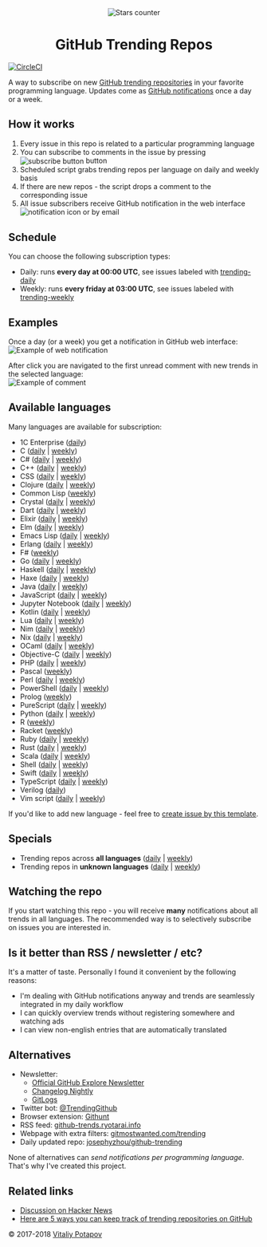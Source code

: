 <div align="center"><img src="https://user-images.githubusercontent.com/1473072/33020417-45869a00-ce0f-11e7-9faa-368445d463f7.gif" alt="Stars counter"/></div>
<h1 align="center">GitHub Trending Repos</h1>
<a href="https://circleci.com/gh/vitalets/github-trending-repos"><img src="https://circleci.com/gh/vitalets/github-trending-repos.svg?style=svg" alt="CircleCI"/></a>

A way to subscribe on new [GitHub trending repositories](https://github.com/trending) in your favorite programming language.
Updates come as [GitHub notifications] once a day or a week.

## How it works
1. Every issue in this repo is related to a particular programming language
2. You can subscribe to comments in the issue by pressing <img alt="subscribe button" valign="middle" src="https://user-images.githubusercontent.com/1473072/32487280-46f4489c-c3ba-11e7-82d7-cfe073cac8d1.png"> button
3. Scheduled script grabs trending repos per language on daily and weekly basis
4. If there are new repos - the script drops a comment to the corresponding issue
5. All issue subscribers receive GitHub notification in the web interface <img alt="notification icon" valign="bottom" src="https://user-images.githubusercontent.com/1473072/32723023-01555c78-c87d-11e7-8190-6bf3bb0ec405.png"> or by email

## Schedule
You can choose the following subscription types:
* Daily: runs **every day at 00:00 UTC**, see issues labeled with [trending-daily](https://github.com/vitalets/github-trending-repos/labels/trending-daily)
* Weekly: runs **every friday at 03:00 UTC**, see issues labeled with [trending-weekly](https://github.com/vitalets/github-trending-repos/labels/trending-weekly)

## Examples
Once a day (or a week) you get a notification in GitHub web interface:  
![Example of web notification](https://user-images.githubusercontent.com/1473072/32488601-4295b138-c3be-11e7-8eb2-18a624c54ca2.png)

After click you are navigated to the first unread comment with new trends in the selected language:  
![Example of comment](https://user-images.githubusercontent.com/1473072/33029917-f054b67c-ce2a-11e7-9b42-a7ee16d98228.png)

## Available languages
Many languages are available for subscription:

* 1C Enterprise ([daily](https://github.com/vitalets/github-trending-repos/issues/43))
* C ([daily](https://github.com/vitalets/github-trending-repos/issues/33) | [weekly](https://github.com/vitalets/github-trending-repos/issues/21))
* C# ([daily](https://github.com/vitalets/github-trending-repos/issues/31) | [weekly](https://github.com/vitalets/github-trending-repos/issues/19))
* C++ ([daily](https://github.com/vitalets/github-trending-repos/issues/29) | [weekly](https://github.com/vitalets/github-trending-repos/issues/17))
* CSS ([daily](https://github.com/vitalets/github-trending-repos/issues/30) | [weekly](https://github.com/vitalets/github-trending-repos/issues/18))
* Clojure ([daily](https://github.com/vitalets/github-trending-repos/issues/104) | [weekly](https://github.com/vitalets/github-trending-repos/issues/105))
* Common Lisp ([weekly](https://github.com/vitalets/github-trending-repos/issues/91))
* Crystal ([daily](https://github.com/vitalets/github-trending-repos/issues/80) | [weekly](https://github.com/vitalets/github-trending-repos/issues/81))
* Dart ([daily](https://github.com/vitalets/github-trending-repos/issues/102) | [weekly](https://github.com/vitalets/github-trending-repos/issues/103))
* Elixir ([daily](https://github.com/vitalets/github-trending-repos/issues/82) | [weekly](https://github.com/vitalets/github-trending-repos/issues/83))
* Elm ([daily](https://github.com/vitalets/github-trending-repos/issues/87) | [weekly](https://github.com/vitalets/github-trending-repos/issues/88))
* Emacs Lisp ([daily](https://github.com/vitalets/github-trending-repos/issues/89) | [weekly](https://github.com/vitalets/github-trending-repos/issues/90))
* Erlang ([daily](https://github.com/vitalets/github-trending-repos/issues/98) | [weekly](https://github.com/vitalets/github-trending-repos/issues/99))
* F# ([weekly](https://github.com/vitalets/github-trending-repos/issues/84))
* Go ([daily](https://github.com/vitalets/github-trending-repos/issues/32) | [weekly](https://github.com/vitalets/github-trending-repos/issues/20))
* Haskell ([daily](https://github.com/vitalets/github-trending-repos/issues/46) | [weekly](https://github.com/vitalets/github-trending-repos/issues/47))
* Haxe ([daily](https://github.com/vitalets/github-trending-repos/issues/111) | [weekly](https://github.com/vitalets/github-trending-repos/issues/112))
* Java ([daily](https://github.com/vitalets/github-trending-repos/issues/8) | [weekly](https://github.com/vitalets/github-trending-repos/issues/12))
* JavaScript ([daily](https://github.com/vitalets/github-trending-repos/issues/5) | [weekly](https://github.com/vitalets/github-trending-repos/issues/16))
* Jupyter Notebook ([daily](https://github.com/vitalets/github-trending-repos/issues/109) | [weekly](https://github.com/vitalets/github-trending-repos/issues/110))
* Kotlin ([daily](https://github.com/vitalets/github-trending-repos/issues/92) | [weekly](https://github.com/vitalets/github-trending-repos/issues/93))
* Lua ([daily](https://github.com/vitalets/github-trending-repos/issues/76) | [weekly](https://github.com/vitalets/github-trending-repos/issues/77))
* Nim ([daily](https://github.com/vitalets/github-trending-repos/issues/78) | [weekly](https://github.com/vitalets/github-trending-repos/issues/79))
* Nix ([daily](https://github.com/vitalets/github-trending-repos/issues/96) | [weekly](https://github.com/vitalets/github-trending-repos/issues/97))
* OCaml ([daily](https://github.com/vitalets/github-trending-repos/issues/85) | [weekly](https://github.com/vitalets/github-trending-repos/issues/86))
* Objective-C ([daily](https://github.com/vitalets/github-trending-repos/issues/38) | [weekly](https://github.com/vitalets/github-trending-repos/issues/26))
* PHP ([daily](https://github.com/vitalets/github-trending-repos/issues/10) | [weekly](https://github.com/vitalets/github-trending-repos/issues/14))
* Pascal ([weekly](https://github.com/vitalets/github-trending-repos/issues/41))
* Perl ([daily](https://github.com/vitalets/github-trending-repos/issues/94) | [weekly](https://github.com/vitalets/github-trending-repos/issues/95))
* PowerShell ([daily](https://github.com/vitalets/github-trending-repos/issues/106) | [weekly](https://github.com/vitalets/github-trending-repos/issues/107))
* Prolog ([weekly](https://github.com/vitalets/github-trending-repos/issues/108))
* PureScript ([daily](https://github.com/vitalets/github-trending-repos/issues/100) | [weekly](https://github.com/vitalets/github-trending-repos/issues/101))
* Python ([daily](https://github.com/vitalets/github-trending-repos/issues/7) | [weekly](https://github.com/vitalets/github-trending-repos/issues/11))
* R ([weekly](https://github.com/vitalets/github-trending-repos/issues/39))
* Racket ([weekly](https://github.com/vitalets/github-trending-repos/issues/115))
* Ruby ([daily](https://github.com/vitalets/github-trending-repos/issues/9) | [weekly](https://github.com/vitalets/github-trending-repos/issues/13))
* Rust ([daily](https://github.com/vitalets/github-trending-repos/issues/44) | [weekly](https://github.com/vitalets/github-trending-repos/issues/45))
* Scala ([daily](https://github.com/vitalets/github-trending-repos/issues/37) | [weekly](https://github.com/vitalets/github-trending-repos/issues/25))
* Shell ([daily](https://github.com/vitalets/github-trending-repos/issues/35) | [weekly](https://github.com/vitalets/github-trending-repos/issues/23))
* Swift ([daily](https://github.com/vitalets/github-trending-repos/issues/36) | [weekly](https://github.com/vitalets/github-trending-repos/issues/24))
* TypeScript ([daily](https://github.com/vitalets/github-trending-repos/issues/34) | [weekly](https://github.com/vitalets/github-trending-repos/issues/22))
* Verilog ([daily](https://github.com/vitalets/github-trending-repos/issues/50))
* Vim script ([daily](https://github.com/vitalets/github-trending-repos/issues/118) | [weekly](https://github.com/vitalets/github-trending-repos/issues/119))

If you'd like to add new language - feel free to [create issue by this template](https://github.com/vitalets/github-trending-repos/issues/new?title=Please%20add%20%7Blang%7D&body=%7Blink%20to%20GitHub%20trending%20page%7D%20%20%0A-%20%5B%20%5D%20daily%0A-%20%5B%20%5D%20weekly).

## Specials

* Trending repos across **all languages** ([daily](https://github.com/vitalets/github-trending-repos/issues/6) | [weekly](https://github.com/vitalets/github-trending-repos/issues/15))
* Trending repos in **unknown languages** ([daily](https://github.com/vitalets/github-trending-repos/issues/28) | [weekly](https://github.com/vitalets/github-trending-repos/issues/27))

## Watching the repo
If you start watching this repo - you will receive **many** notifications about all trends in all languages.
The recommended way is to selectively subscribe on issues you are interested in.

## Is it better than RSS / newsletter / etc?
It's a matter of taste. Personally I found it convenient by the following reasons:

* I'm dealing with GitHub notifications anyway and trends are seamlessly integrated in my daily workflow
* I can quickly overview trends without registering somewhere and watching ads
* I can view non-english entries that are automatically translated

## Alternatives
* Newsletter:
  * [Official GitHub Explore Newsletter](https://github.com/explore#newsletter)
  * [Changelog Nightly](https://changelog.com/nightly)
  * [GitLogs](http://www.gitlogs.com/)
* Twitter bot: [@TrendingGithub](https://twitter.com/TrendingGithub)
* Browser extension: [Githunt](https://github.com/kamranahmedse/githunt)
* RSS feed: [github-trends.ryotarai.info](http://github-trends.ryotarai.info/)
* Webpage with extra filters: [gitmostwanted.com/trending](http://gitmostwanted.com/trending/)
* Daily updated repo: [josephyzhou/github-trending](https://github.com/josephyzhou/github-trending)

None of alternatives can *send notifications per programming language*. That's why I've created this project.

## Related links
* [Discussion on Hacker News](https://news.ycombinator.com/item?id=16446250#16446992)
* [Here are 5 ways you can keep track of trending repositories on GitHub](https://medium.freecodecamp.org/five-ways-of-tracking-trends-on-github-63940fca63b)

&copy; 2017-2018 [Vitaliy Potapov](https://github.com/vitalets)

[trending-daily]: https://github.com/vitalets/github-trending-repos/labels/trending-daily
[trending-weekly]: https://github.com/vitalets/github-trending-repos/labels/trending-weekly
[GitHub notifications]: https://help.github.com/articles/accessing-your-notifications/
